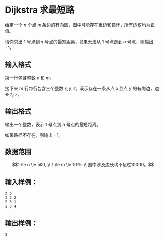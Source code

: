 # Dijkstra 求最短路

给定一个 $n$ 个点 $m$ 条边的有向图，图中可能存在重边和自环，所有边权均为正值。

请你求出 $1$ 号点到 $n$ 号点的最短距离，如果无法从 $1$ 号点走到 $n$ 号点，则输出 $−1$。

## 输入格式

第一行包含整数 $n$ 和 $m$。

接下来 $m$ 行每行包含三个整数 $x,y,z$，表示存在一条从点 $x$ 到点 $y$ 的有向边，边长为 $z$。

## 输出格式

输出一个整数，表示 $1$ 号点到 $n$ 号点的最短距离。

如果路径不存在，则输出 $−1$。

## 数据范围
$$1 \le n \le 500, \\
1 \le m \le 10^5, \\
图中涉及边长均不超过10000。$$

## 输入样例：

```text
3 3
1 2 2
2 3 1
1 3 4
```

## 输出样例：

```text
3
```
